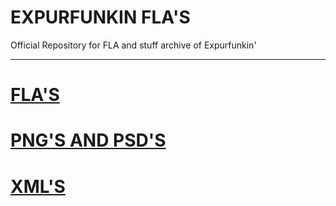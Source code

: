 # EXPURFUNKIN FLA'S
Official Repository for FLA and stuff archive of Expurfunkin'

________________________________________________________________
# [FLA'S](https://github.com/SantiagoCalebe/ExpurfunkinFLA/tree/main/Expurfunkin%20FILES/FLA/menu)
# [PNG'S AND PSD'S](https://github.com/SantiagoCalebe/ExpurfunkinFLA/tree/main/Expurfunkin%20FILES/PNGS/menu)
# [XML'S](https://github.com/SantiagoCalebe/ExpurfunkinFLA/tree/main/Expurfunkin%20FILES/XML)
